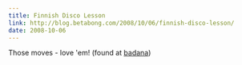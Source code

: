 ```yaml
---
title: Finnish Disco Lesson
link: http://blog.betabong.com/2008/10/06/finnish-disco-lesson/
date: 2008-10-06
---
```



Those moves - love 'em! (found at [badana](http://harrharr.wordpress.com/2008/10/02/finnish-disco-lesson/))
